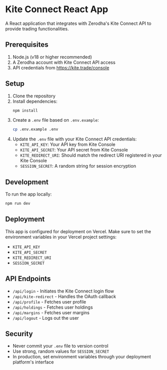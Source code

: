 # Kite Connect React App

A React application that integrates with Zerodha's Kite Connect API to provide trading functionalities.

## Prerequisites

1. Node.js (v18 or higher recommended)
2. A Zerodha account with Kite Connect API access
3. API credentials from https://kite.trade/console

## Setup

1. Clone the repository
2. Install dependencies:
   ```bash
   npm install
   ```
3. Create a `.env` file based on `.env.example`:
   ```bash
   cp .env.example .env
   ```
4. Update the `.env` file with your Kite Connect API credentials:
   - `KITE_API_KEY`: Your API key from Kite Console
   - `KITE_API_SECRET`: Your API secret from Kite Console
   - `KITE_REDIRECT_URI`: Should match the redirect URI registered in your Kite Console
   - `SESSION_SECRET`: A random string for session encryption

## Development

To run the app locally:

```bash
npm run dev
```

## Deployment

This app is configured for deployment on Vercel. Make sure to set the environment variables in your Vercel project settings:

- `KITE_API_KEY`
- `KITE_API_SECRET`
- `KITE_REDIRECT_URI`
- `SESSION_SECRET`

## API Endpoints

- `/api/login` - Initiates the Kite Connect login flow
- `/api/kite-redirect` - Handles the OAuth callback
- `/api/profile` - Fetches user profile
- `/api/holdings` - Fetches user holdings
- `/api/margins` - Fetches user margins
- `/api/logout` - Logs out the user

## Security

- Never commit your `.env` file to version control
- Use strong, random values for `SESSION_SECRET`
- In production, set environment variables through your deployment platform's interface
